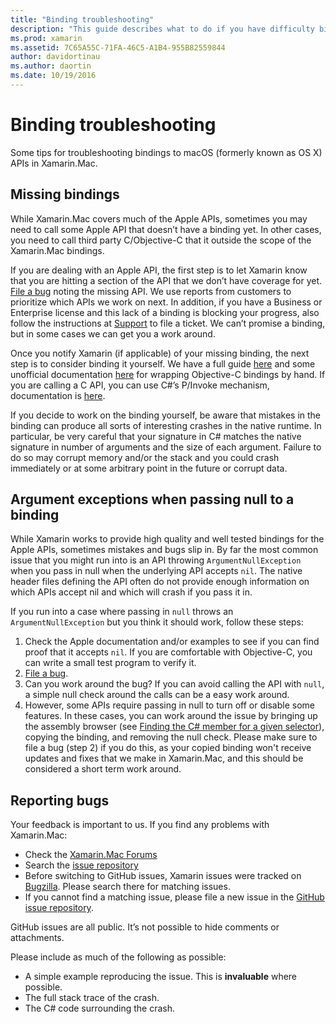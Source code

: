 ```yaml
---
title: "Binding troubleshooting"
description: "This guide describes what to do if you have difficulty binding an Objective-C library. In particular, it discusses missing bindings, argument exceptions when passing null to a binding, and reporting bugs."
ms.prod: xamarin
ms.assetid: 7C65A55C-71FA-46C5-A1B4-955B82559844
author: davidortinau
ms.author: daortin
ms.date: 10/19/2016
---
```


# Binding troubleshooting

Some tips for troubleshooting bindings to macOS (formerly known as OS X) APIs in Xamarin.Mac.

## Missing bindings

While Xamarin.Mac covers much of the Apple APIs, sometimes you may need to call some Apple API that doesn’t have a binding yet. In other cases, you need to call third party C/Objective-C that it outside the scope of the Xamarin.Mac bindings.

If you are dealing with an Apple API, the first step is to let Xamarin know that you are hitting a section of the API that we don’t have coverage for yet. [File a bug](#reporting-bugs) noting the missing API. We use reports from customers to prioritize which APIs we work on next. In addition, if you have a Business or Enterprise license and this lack of a binding is blocking your progress, also follow the instructions at [Support](https://visualstudio.microsoft.com/vs/support/) to file a ticket. We can’t promise a binding, but in some cases we can get you a work around.

Once you notify Xamarin (if applicable) of your missing binding, the next step is to consider binding it yourself. We have a full guide [here](~/cross-platform/macios/binding/overview.md) and some unofficial documentation [here](https://brendanzagaeski.appspot.com/xamarin/0002.html) for wrapping Objective-C bindings by hand. If you are calling a C API, you can use C#’s P/Invoke mechanism, documentation is [here](https://www.mono-project.com/docs/advanced/pinvoke/).

If you decide to work on the binding yourself, be aware that mistakes in the binding can produce all sorts of interesting crashes in the native runtime. In particular, be very careful that your signature in C# matches the native signature in number of arguments and the size of each argument. Failure to do so may corrupt memory and/or the stack and you could crash immediately or at some arbitrary point in the future or corrupt data.

## Argument exceptions when passing null to a binding

While Xamarin works to provide high quality and well tested bindings for the Apple APIs, sometimes mistakes and bugs slip in. By far the most common issue that you might run into is an API throwing `ArgumentNullException` when you pass in null when the underlying API accepts `nil`. The native header files defining the API often do not provide enough information on which APIs accept nil and which will crash if you pass it in.

If you run into a case where passing in `null` throws an `ArgumentNullException` but you think it should work, follow these steps:

1. Check the Apple documentation and/or examples to see if you can find proof that it accepts `nil`. If you are comfortable with Objective-C, you can write a small test program to verify it.
2. [File a bug](#reporting-bugs).
3. Can you work around the bug? If you can avoid calling the API with `null`, a simple null check around the calls can be a easy work around.
4. However, some APIs require passing in null to turn off or disable some features. In these cases, you can work around the issue by bringing up the assembly browser (see [Finding the C# member for a given selector](~/mac/app-fundamentals/mac-apis.md#finding_selector)), copying the binding, and removing the null check. Please make sure to file a bug (step 2) if you do this, as your copied binding won't receive updates and fixes that we make in Xamarin.Mac, and this should be considered a short term work around.

<a name="reporting-bugs"/>

## Reporting bugs

Your feedback is important to us. If you find any problems with Xamarin.Mac:

- Check the [Xamarin.Mac Forums](https://forums.xamarin.com/categories/xamarin-mac)
- Search the [issue repository](https://github.com/xamarin/xamarin-macios/issues)
- Before switching to GitHub issues, Xamarin issues were tracked on [Bugzilla](https://bugzilla.xamarin.com/describecomponents.cgi). Please search there for matching issues.
- If you cannot find a matching issue, please file a new issue in the [GitHub issue repository](https://github.com/xamarin/xamarin-macios/issues/new).

GitHub issues are all public. It’s not possible to hide comments or attachments.

Please include as much of the following as possible:

- A simple example reproducing the issue. This is **invaluable** where possible.
- The full stack trace of the crash.
- The C# code surrounding the crash.
